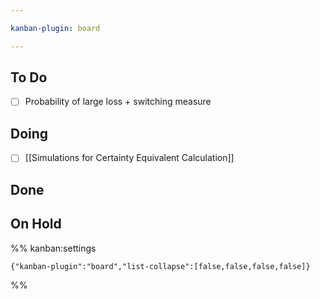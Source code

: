 ```yaml
---

kanban-plugin: board

---
```


## To Do

- [ ] Probability of large loss + switching measure


## Doing

- [ ] [[Simulations for Certainty Equivalent Calculation]]


## Done



## On Hold





%% kanban:settings
```
{"kanban-plugin":"board","list-collapse":[false,false,false,false]}
```
%%